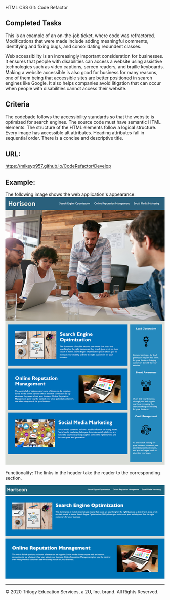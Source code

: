 HTML CSS Git: Code Refactor

## Completed Tasks

This is an example of an on-the-job ticket, where code was refractored. Modifications that were made include adding meaningful comments, identifying and fixing bugs, and consoildating redundent classes.

Web accessibility is an increasingly important consideration for businesses. It ensures that people with disabilities can access a website using assistive technologies such as video captions, screen readers, and braille keyboards. Making a website accessible is also good for business for many reasons, one of them being that accessible sites are better positioned in search engines like Google. It also helps companies avoid litigation that can occur when people with disabilities cannot access their website.

## Criteria 
The codebade follows the accessibility standards so that the website is optimized for search engines.
  The source code must have semantic HTML elements.
  The structure of the HTML elements follow a logical structure.
  Every image has accessible alt attributes.
  Heading attributes fall in sequential order.
  There is a concise and descriptive title.
  
## URL:
https://mikeyp957.github.io/CodeRefactor/Develop

## Example:
The following image shows the web application's appearance: 
![PageLayout](Assets/Demo.png)

Functionality: The links in the header take the reader to the corresponding section.

![Screenshots](./Assets/header_links.png)
![Screenshots](./Assets/link_to_page.png)







- - -
© 2020 Trilogy Education Services, a 2U, Inc. brand. All Rights Reserved.
